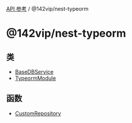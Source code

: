 [API 参考](../wiki/Home) / @142vip/nest-typeorm

# @142vip/nest-typeorm

## 类

* [BaseDBService](../wiki/@142vip.nest-typeorm.%E7%B1%BB.BaseDBService)
* [TypeormModule](../wiki/@142vip.nest-typeorm.%E7%B1%BB.TypeormModule)

## 函数

* [CustomRepository](../wiki/@142vip.nest-typeorm.%E5%87%BD%E6%95%B0.CustomRepository)
